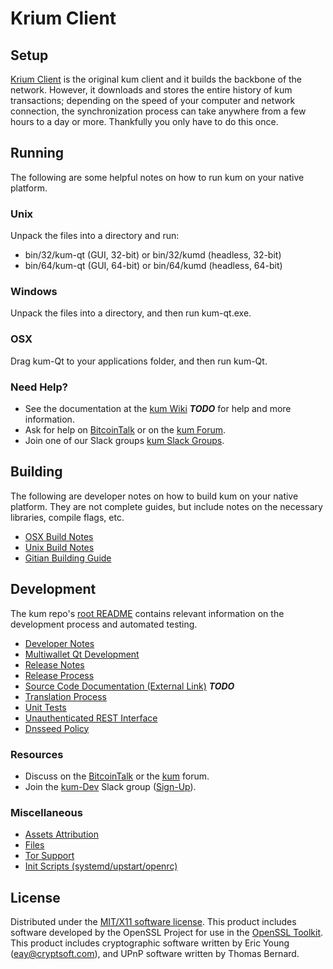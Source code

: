 Krium Client
=====================

Setup
---------------------
[Krium Client](http://kum.org/wallet) is the original kum client and it builds the backbone of the network. However, it downloads and stores the entire history of kum transactions; depending on the speed of your computer and network connection, the synchronization process can take anywhere from a few hours to a day or more. Thankfully you only have to do this once.

Running
---------------------
The following are some helpful notes on how to run kum on your native platform.

### Unix

Unpack the files into a directory and run:

- bin/32/kum-qt (GUI, 32-bit) or bin/32/kumd (headless, 32-bit)
- bin/64/kum-qt (GUI, 64-bit) or bin/64/kumd (headless, 64-bit)

### Windows

Unpack the files into a directory, and then run kum-qt.exe.

### OSX

Drag kum-Qt to your applications folder, and then run kum-Qt.

### Need Help?

* See the documentation at the [kum Wiki](https://en.bitcoin.it/wiki/Main_Page) ***TODO***
for help and more information.
* Ask for help on [BitcoinTalk](https://bitcointalk.org/index.php?topic=1262920.0) or on the [kum Forum](http://forum.kum.org/).
* Join one of our Slack groups [kum Slack Groups](https://kum.org/slack-logins/).

Building
---------------------
The following are developer notes on how to build kum on your native platform. They are not complete guides, but include notes on the necessary libraries, compile flags, etc.

- [OSX Build Notes](build-osx.md)
- [Unix Build Notes](build-unix.md)
- [Gitian Building Guide](gitian-building.md)

Development
---------------------
The kum repo's [root README](https://github.com/kum-Project/kum/blob/master/README.md) contains relevant information on the development process and automated testing.

- [Developer Notes](developer-notes.md)
- [Multiwallet Qt Development](multiwallet-qt.md)
- [Release Notes](release-notes.md)
- [Release Process](release-process.md)
- [Source Code Documentation (External Link)](https://dev.visucore.com/bitcoin/doxygen/) ***TODO***
- [Translation Process](translation_process.md)
- [Unit Tests](unit-tests.md)
- [Unauthenticated REST Interface](REST-interface.md)
- [Dnsseed Policy](dnsseed-policy.md)

### Resources

* Discuss on the [BitcoinTalk](https://bitcointalk.org/index.php?topic=1262920.0) or the [kum](http://forum.kum.org/) forum.
* Join the [kum-Dev](https://kum-dev.slack.com/) Slack group ([Sign-Up](https://kum-dev.herokuapp.com/)).

### Miscellaneous
- [Assets Attribution](assets-attribution.md)
- [Files](files.md)
- [Tor Support](tor.md)
- [Init Scripts (systemd/upstart/openrc)](init.md)

License
---------------------
Distributed under the [MIT/X11 software license](http://www.opensource.org/licenses/mit-license.php).
This product includes software developed by the OpenSSL Project for use in the [OpenSSL Toolkit](https://www.openssl.org/). This product includes
cryptographic software written by Eric Young ([eay@cryptsoft.com](mailto:eay@cryptsoft.com)), and UPnP software written by Thomas Bernard.
